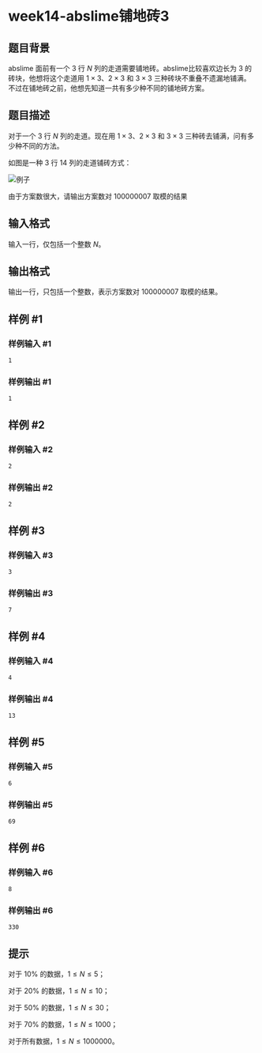 # week14-abslime铺地砖3

## 题目背景

abslime 面前有一个 $3$ 行 $N$ 列的走道需要铺地砖。abslime比较喜欢边长为 $3$ 的砖块，他想将这个走道用 $1\times 3$、$2 \times 3$ 和 $3 \times 3$ 三种砖块不重叠不遗漏地铺满。不过在铺地砖之前，他想先知道一共有多少种不同的铺地砖方案。

## 题目描述

对于一个 $3$ 行 $N$ 列的走道。现在用 $1\times 3$、$2 \times 3$ 和 $3 \times 3$ 三种砖去铺满，问有多少种不同的方法。

如图是一种 $3$ 行 $14$ 列的走道铺砖方式：

![例子](https://cdn.luogu.com.cn/upload/image_hosting/qpe7z4wj.png)

由于方案数很大，请输出方案数对 $100000007%$ 取模的结果

## 输入格式

输入一行，仅包括一个整数 $N$。

## 输出格式

输出一行，只包括一个整数，表示方案数对 $100000007$ 取模的结果。

## 样例 #1

### 样例输入 #1

```
1
```

### 样例输出 #1

```
1
```

## 样例 #2

### 样例输入 #2

```
2
```

### 样例输出 #2

```
2
```

## 样例 #3

### 样例输入 #3

```
3
```

### 样例输出 #3

```
7
```

## 样例 #4

### 样例输入 #4

```
4
```

### 样例输出 #4

```
13
```

## 样例 #5

### 样例输入 #5

```
6
```

### 样例输出 #5

```
69
```

## 样例 #6

### 样例输入 #6

```
8
```

### 样例输出 #6

```
330
```

## 提示

对于 $10\%$ 的数据，$1 \le N \le 5$；

对于 $20\%$ 的数据，$1 \le N \le 10$；

对于 $50\%$ 的数据，$1 \le N \le 30$；

对于 $70\%$ 的数据，$1 \le N \le 1000$；

对于所有数据，$1 \le N \le 1000000$。